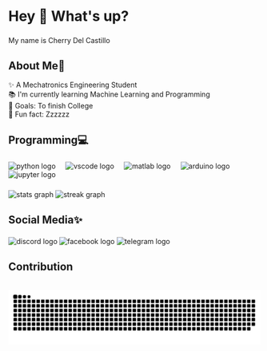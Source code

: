<h1 align="left">Hey 👋 What's up?</h1>

###

<p align="left">My name is Cherry Del Castillo</p>

###

<h2 align="left">About Me🧩</h2>
<p align="left">✨ A Mechatronics Engineering Student<br>📚 I'm currently learning Machine Learning and Programming<br>🎯 Goals: To finish College<br>🎲 Fun fact: Zzzzzz</p>

###

<h2 align="left">Programming💻</h2>

###

<div align="left">
  <img src="https://skillicons.dev/icons?i=py" height="40" alt="python logo"  />
  <img width="12" />
  <img src="https://skillicons.dev/icons?i=vscode" height="40" alt="vscode logo"  />
  <img width="12" />
  <img src="https://cdn.jsdelivr.net/gh/devicons/devicon/icons/matlab/matlab-original.svg" height="40" alt="matlab logo"  />
  <img width="12" />
  <img src="https://skillicons.dev/icons?i=arduino" height="40" alt="arduino logo"  />
  <img width="12" />
  <img src="https://cdn.jsdelivr.net/gh/devicons/devicon/icons/jupyter/jupyter-original.svg" height="40" alt="jupyter logo"  />
</div>

###
<div align="left">
  <img src="https://github-readme-stats.vercel.app/api?username=Shewwy02&hide_title=false&hide_rank=false&show_icons=true&include_all_commits=true&count_private=true&disable_animations=false&theme=dracula&locale=en&hide_border=false" height="150" alt="stats graph"  />
  <img src="https://streak-stats.demolab.com?user=Shewwy02&locale=en&mode=daily&theme=dracula&hide_border=false&border_radius=5" height="150" alt="streak graph"  />
</div>

###
<h2 align="left">Social Media✨</h2>

###

<div align="left">
  <img src="https://raw.githubusercontent.com/maurodesouza/profile-readme-generator/master/src/assets/icons/social/discord/default.svg" width="52" height="40" alt="discord logo"  />
  <img src="https://raw.githubusercontent.com/maurodesouza/profile-readme-generator/master/src/assets/icons/social/facebook/default.svg" width="52" height="40" alt="facebook logo"  />
  <img src="https://raw.githubusercontent.com/maurodesouza/profile-readme-generator/master/src/assets/icons/social/telegram/default.svg" width="52" height="40" alt="telegram logo"  />
</div>

###
<h2 align="left">Contribution</h2>
 <br>
  <img alt="snake eating my contributions" src="https://raw.githubusercontent.com/salesp07/salesp07/output/github-contribution-grid-snake.svg" />
